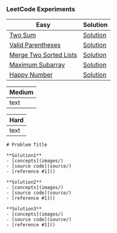 ### LeetCode Experiments 

Easy | Solution | 
------------ | ------------ |
[Two Sum](https://leetcode.com/problems/two-sum/) | [Solution](easy/TwoSum)  | 
[Valid Parentheses](https://leetcode.com/problems/valid-parentheses/) | [Solution](easy/Valid_Parentheses) | 
[Merge Two Sorted Lists](https://leetcode.com/problems/merge-two-sorted-lists/) | [Solution](easy/Merge_Two_Sorted_Lists) |  
[Maximum Subarray](https://leetcode.com/problems/maximum-subarray/) | [Solution](easy/Maximum_subarray) | 
[Happy Number](https://leetcode.com/problems/happy-number/) | [Solution](easy/Happy_number) | 

Medium | 
------------ | 
text | 

Hard | 
------------ | 
text | 

```
# Problem Title

**Solution1**
- [concepts](images/)
- [source code](source/)
- [reference #1]() 

**Solution2**
- [concepts](images/)
- [source code](source/)
- [reference #1]() 

**Solution3**
- [concepts](images/)
- [source code](source/)
- [reference #1]()    
```

